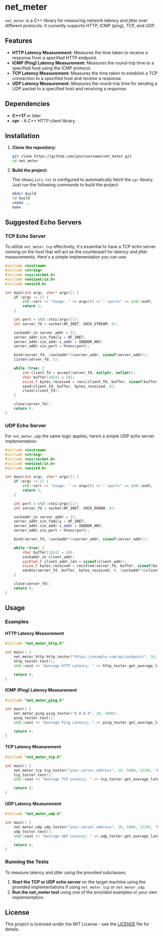 # net_meter

`net_meter` is a C++ library for measuring network latency and jitter over different protocols. It currently supports HTTP, ICMP (ping), TCP, and UDP.

## Features

- **HTTP Latency Measurement:** Measures the time taken to receive a response from a specified HTTP endpoint.
- **ICMP (Ping) Latency Measurement:** Measures the round-trip time to a specified host using the ICMP protocol.
- **TCP Latency Measurement:** Measures the time taken to establish a TCP connection to a specified host and receive a response.
- **UDP Latency Measurement:** Measures the round-trip time for sending a UDP packet to a specified host and receiving a response.

## Dependencies

- **C++17** or later
- **cpr** - A C++ HTTP client library.

## Installation

1. **Clone the repository:**

   ```sh
   git clone https://github.com/yourusername/net_meter.git
   cd net_meter
   ```

2. **Build the project:**

   The `CMakeLists.txt` is configured to automatically fetch the `cpr` library. Just run the following commands to build the project:

   ```sh
   mkdir build
   cd build
   cmake ..
   make
   ```

## Suggested Echo Servers

### TCP Echo Server

To utilize `net_meter_tcp` effectively, it's essential to have a TCP echo server running on the host that will act as the counterpart for latency and jitter measurements. Here's a simple implementation you can use:

```cpp
#include <iostream>
#include <string>
#include <sys/socket.h>
#include <netinet/in.h>
#include <unistd.h>

int main(int argc, char* argv[]) {
    if (argc != 2) {
        std::cerr << "Usage: " << argv[0] << " <port>" << std::endl;
        return 1;
    }

    int port = std::stoi(argv[1]);
    int server_fd = socket(AF_INET, SOCK_STREAM, 0);

    sockaddr_in server_addr = {};
    server_addr.sin_family = AF_INET;
    server_addr.sin_addr.s_addr = INADDR_ANY;
    server_addr.sin_port = htons(port);

    bind(server_fd, (sockaddr*)&server_addr, sizeof(server_addr));
    listen(server_fd, 5);

    while (true) {
        int client_fd = accept(server_fd, nullptr, nullptr);
        char buffer[1024] = {0};
        ssize_t bytes_received = recv(client_fd, buffer, sizeof(buffer), 0);
        send(client_fd, buffer, bytes_received, 0);
        close(client_fd);
    }

    close(server_fd);
    return 0;
}
```

### UDP Echo Server

For `net_meter_udp` the same logic applies, here’s a simple UDP echo server implementation:

```cpp
#include <iostream>
#include <string>
#include <sys/socket.h>
#include <netinet/in.h>
#include <unistd.h>

int main(int argc, char* argv[]) {
    if (argc != 2) {
        std::cerr << "Usage: " << argv[0] << " <port>" << std::endl;
        return 1;
    }

    int port = std::stoi(argv[1]);
    int server_fd = socket(AF_INET, SOCK_DGRAM, 0);

    sockaddr_in server_addr = {};
    server_addr.sin_family = AF_INET;
    server_addr.sin_addr.s_addr = INADDR_ANY;
    server_addr.sin_port = htons(port);

    bind(server_fd, (sockaddr*)&server_addr, sizeof(server_addr));

    while (true) {
        char buffer[1024] = {0};
        sockaddr_in client_addr;
        socklen_t client_addr_len = sizeof(client_addr);
        ssize_t bytes_received = recvfrom(server_fd, buffer, sizeof(buffer), 0, (sockaddr*)&client_addr, &client_addr_len);
        sendto(server_fd, buffer, bytes_received, 0, (sockaddr*)&client_addr, client_addr_len);
    }

    close(server_fd);
    return 0;
}
```

## Usage

### Examples

#### HTTP Latency Measurement

```cpp
#include "net_meter_http.h"

int main() {
    net_meter_http http_tester("https://example.com/api/endpoint", 10, 5000);
    http_tester.test();
    std::cout << "Average HTTP Latency: " << http_tester.get_average_latency() << " ms" << std::endl;

    return 0;
}
```

#### ICMP (Ping) Latency Measurement

```cpp
#include "net_meter_ping.h"

int main() {
    net_meter_ping ping_tester("8.8.8.8", 10, 5000);
    ping_tester.test();
    std::cout << "Average Ping Latency: " << ping_tester.get_average_latency() << " ms" << std::endl;

    return 0;
}
```

#### TCP Latency Measurement

```cpp
#include "net_meter_tcp.h"

int main() {
    net_meter_tcp tcp_tester("your.server.address", 10, 5000, 12345, "Hello, TCP!");
    tcp_tester.test();
    std::cout << "Average TCP Latency: " << tcp_tester.get_average_latency() << " ms" << std::endl;

    return 0;
}
```

#### UDP Latency Measurement

```cpp
#include "net_meter_udp.h"

int main() {
    net_meter_udp udp_tester("your.server.address", 10, 5000, 12345, "Hello, UDP!");
    udp_tester.test();
    std::cout << "Average UDP Latency: " << udp_tester.get_average_latency() << " ms" << std::endl;

    return 0;
}
```

### Running the Tests

To measure latency and jitter using the provided subclasses:

1. **Start the TCP or UDP echo server** on the target machine using the provided implementations if using `net_meter_tcp` or `net_meter_udp`.
2. **Run the net_meter tool** using one of the provided examples or your own implementation.

## License

This project is licensed under the MIT License - see the [LICENSE](LICENSE) file for details.
